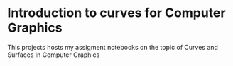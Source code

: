 # Introduction to curves for Computer Graphics
This projects hosts my assigment notebooks on the topic of Curves and Surfaces in Computer Graphics
